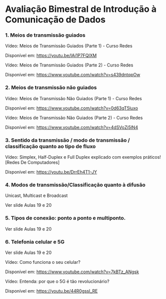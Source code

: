 # Avaliação Bimestral de Introdução à Comunicação de Dados

### 1. Meios de transmissão guiados

Vídeo: Meios de Transmissão Guiados (Parte 1) - Curso Redes

Disponível em: https://youtu.be/lAi1P7FQlXM

Vídeo: Meios de Transmissão Guiados (Parte 2) - Curso Redes

Disponível em: https://www.youtube.com/watch?v=s439dntqpOw

### 2. Meios de transmissão não guiados

Vídeo: Meios de Transmissão Não Guiados (Parte 1) - Curso Redes

Disponível em: https://www.youtube.com/watch?v=0d63qT5luxo

Vídeo: Meios de Transmissão Não Guiados (Parte 2) - Curso Redes

Disponível em: https://www.youtube.com/watch?v=4dSVoZi5lN4

### 3. Sentido da transmissão / modo de transmissão / classificação quanto ao tipo de fluxo

Vídeo: Simplex, Half-Duplex e Full Duplex explicado com exemplos práticos! [Redes De
Computadores]

Disponível em: https://youtu.be/DrrEh4T1-JY

### 4. Modos de transmissão/Classificação quanto à difusão

Unicast, Multicast e Broadcast

Ver slide Aulas 19 e 20

### 5. Tipos de conexão: ponto a ponto e multiponto.

Ver slide Aulas 19 e 20

### 6. Telefonia celular e 5G

Ver slide Aulas 19 e 20

Vídeo: Como funciona o seu celular?

Disponível em: https://www.youtube.com/watch?v=7kBTz_ANgsk

Vídeo: Entenda: por que o 5G é tão revolucionário?

Disponível em: https://youtu.be/44R0gssl_RE
